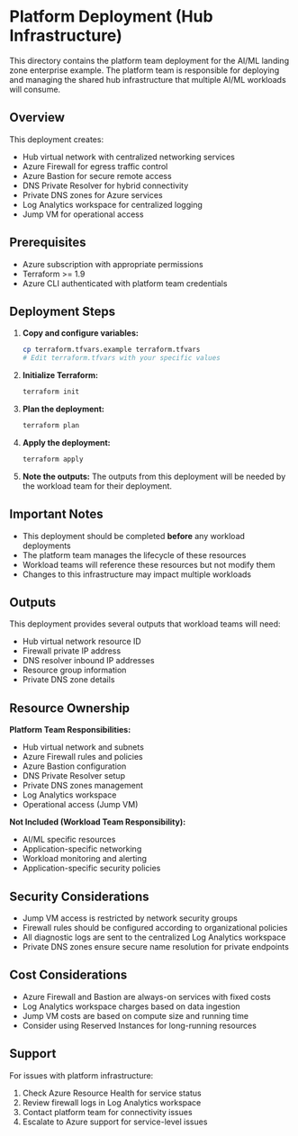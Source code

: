 # Platform Deployment (Hub Infrastructure)

This directory contains the platform team deployment for the AI/ML landing zone enterprise example. The platform team is responsible for deploying and managing the shared hub infrastructure that multiple AI/ML workloads will consume.

## Overview

This deployment creates:
- Hub virtual network with centralized networking services
- Azure Firewall for egress traffic control
- Azure Bastion for secure remote access
- DNS Private Resolver for hybrid connectivity
- Private DNS zones for Azure services
- Log Analytics workspace for centralized logging
- Jump VM for operational access

## Prerequisites

- Azure subscription with appropriate permissions
- Terraform >= 1.9
- Azure CLI authenticated with platform team credentials

## Deployment Steps

1. **Copy and configure variables:**
   ```bash
   cp terraform.tfvars.example terraform.tfvars
   # Edit terraform.tfvars with your specific values
   ```

2. **Initialize Terraform:**
   ```bash
   terraform init
   ```

3. **Plan the deployment:**
   ```bash
   terraform plan
   ```

4. **Apply the deployment:**
   ```bash
   terraform apply
   ```

5. **Note the outputs:** The outputs from this deployment will be needed by the workload team for their deployment.

## Important Notes

- This deployment should be completed **before** any workload deployments
- The platform team manages the lifecycle of these resources
- Workload teams will reference these resources but not modify them
- Changes to this infrastructure may impact multiple workloads

## Outputs

This deployment provides several outputs that workload teams will need:
- Hub virtual network resource ID
- Firewall private IP address
- DNS resolver inbound IP addresses
- Resource group information
- Private DNS zone details

## Resource Ownership

**Platform Team Responsibilities:**
- Hub virtual network and subnets
- Azure Firewall rules and policies
- Azure Bastion configuration
- DNS Private Resolver setup
- Private DNS zones management
- Log Analytics workspace
- Operational access (Jump VM)

**Not Included (Workload Team Responsibility):**
- AI/ML specific resources
- Application-specific networking
- Workload monitoring and alerting
- Application-specific security policies

## Security Considerations

- Jump VM access is restricted by network security groups
- Firewall rules should be configured according to organizational policies
- All diagnostic logs are sent to the centralized Log Analytics workspace
- Private DNS zones ensure secure name resolution for private endpoints

## Cost Considerations

- Azure Firewall and Bastion are always-on services with fixed costs
- Log Analytics workspace charges based on data ingestion
- Jump VM costs are based on compute size and running time
- Consider using Reserved Instances for long-running resources

## Support

For issues with platform infrastructure:
1. Check Azure Resource Health for service status
2. Review firewall logs in Log Analytics workspace
3. Contact platform team for connectivity issues
4. Escalate to Azure support for service-level issues